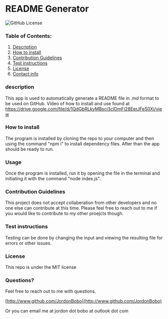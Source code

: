 
# README Generator
![GitHub License](https://img.shields.io/badge/license-MIT-blue.svg)

### Table of Contents:
1. [Description](#description)
2. [How to install](#How-to-install)
3. [Contribution Guidelines](#Contribution-Guidelines)
4. [Test instructions](#Test-instructions)
5. [License](#License)
8. [Contact info](#Questions?)

### description
This app is used to automatically generate a README file in .md format to be used on GitHub. Video of how to install and use found at https://drive.google.com/file/d/1QdGbRLkyMBsci3cIDmFi28EerJFeS0Xi/view

### How to install
The program is installed by cloning the repo to your computer and then using the command "npm i" to install dependency files. After than the app should be ready to run. 

### Usage
Once the program is installed, run it by opening the file in the terminal and initiating it with the command "node index.js".

### Contribution Guidelines
This project does not accept collaberation from other developers and no one else can contribute at this time. Please feel free to reach out to me if you would like to contribute to my other proejcts though.

### Test instructions
Testing can be done by changing the input and viewing the resulting file for errors or other issues. 

### License
This repo is under the MIT license

### Questions?
Feel free to reach out to me with questions. 

[http://www.github.com/JordonBobo](http://www.github.com/JordonBobo) 

Or you can email me at jordon dot bobo at outlook dot com
